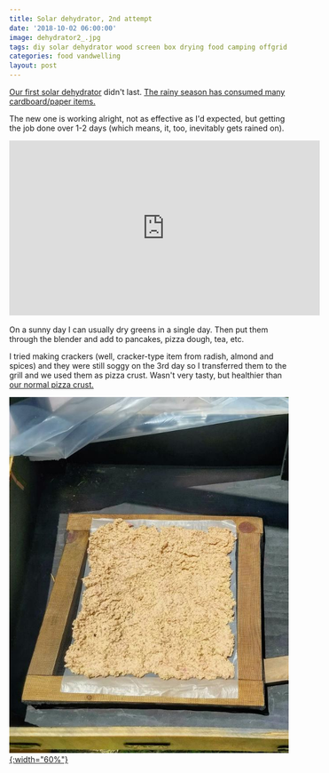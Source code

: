 ```yaml
---
title: Solar dehydrator, 2nd attempt
date: '2018-10-02 06:00:00'
image: dehydrator2_.jpg
tags: diy solar dehydrator wood screen box drying food camping offgrid
categories: food vandwelling
layout: post
---
```


[Our first solar dehydrator](https://reverdecer.annalisagross.com/2018/08/19/solar-dehydrator-1st-attempt/) didn't last. [The rainy season has consumed many cardboard/paper items.](https://reverdecer.annalisagross.com/2018/09/17/our-favorite-mistakes/)

The new one is working alright, not as effective as I'd expected, but getting the job done over 1-2 days (which means, it, too, inevitably gets rained on).

<iframe width="560" height="315" src="https://www.youtube-nocookie.com/embed/473CD7tbs8Q" frameborder="0" allow="autoplay; encrypted-media" allowfullscreen></iframe>

On a sunny day I can usually dry greens in a single day. Then put them through the blender and add to pancakes, pizza dough, tea, etc.

I tried making crackers (well, cracker-type item from radish, almond and spices) and they were still soggy on the 3rd day so I transferred them to the grill and we used them as pizza crust. Wasn't very tasty, but healthier than [our normal pizza crust.](https://reverdecer.annalisagross.com/2018/09/10/pizza-on-the-grill/)

[![](/images/drying_crackers_.jpg){:width="60%"}](/images/drying_crackers.jpg)